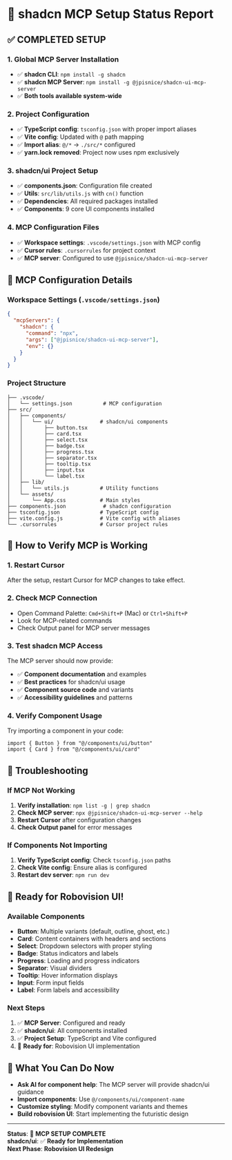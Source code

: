 # 🚀 shadcn MCP Setup Status Report

## ✅ **COMPLETED SETUP**

### **1. Global MCP Server Installation**
- ✅ **shadcn CLI**: `npm install -g shadcn` 
- ✅ **shadcn MCP Server**: `npm install -g @jpisnice/shadcn-ui-mcp-server`
- ✅ **Both tools available system-wide**

### **2. Project Configuration**
- ✅ **TypeScript config**: `tsconfig.json` with proper import aliases
- ✅ **Vite config**: Updated with `@` path mapping
- ✅ **Import alias**: `@/*` → `./src/*` configured
- ✅ **yarn.lock removed**: Project now uses npm exclusively

### **3. shadcn/ui Project Setup**
- ✅ **components.json**: Configuration file created
- ✅ **Utils**: `src/lib/utils.js` with `cn()` function
- ✅ **Dependencies**: All required packages installed
- ✅ **Components**: 9 core UI components installed

### **4. MCP Configuration Files**
- ✅ **Workspace settings**: `.vscode/settings.json` with MCP config
- ✅ **Cursor rules**: `.cursorrules` for project context
- ✅ **MCP server**: Configured to use `@jpisnice/shadcn-ui-mcp-server`

## 🔧 **MCP Configuration Details**

### **Workspace Settings** (`.vscode/settings.json`)
```json
{
  "mcpServers": {
    "shadcn": {
      "command": "npx",
      "args": ["@jpisnice/shadcn-ui-mcp-server"],
      "env": {}
    }
  }
}
```

### **Project Structure**
```
├── .vscode/
│   └── settings.json          # MCP configuration
├── src/
│   ├── components/
│   │   └── ui/               # shadcn/ui components
│   │       ├── button.tsx
│   │       ├── card.tsx
│   │       ├── select.tsx
│   │       ├── badge.tsx
│   │       ├── progress.tsx
│   │       ├── separator.tsx
│   │       ├── tooltip.tsx
│   │       ├── input.tsx
│   │       └── label.tsx
│   ├── lib/
│   │   └── utils.js          # Utility functions
│   └── assets/
│       └── App.css           # Main styles
├── components.json            # shadcn configuration
├── tsconfig.json             # TypeScript config
├── vite.config.js            # Vite config with aliases
└── .cursorrules              # Cursor project rules
```

## 🎯 **How to Verify MCP is Working**

### **1. Restart Cursor**
After the setup, restart Cursor for MCP changes to take effect.

### **2. Check MCP Connection**
- Open Command Palette: `Cmd+Shift+P` (Mac) or `Ctrl+Shift+P`
- Look for MCP-related commands
- Check Output panel for MCP server messages

### **3. Test shadcn MCP Access**
The MCP server should now provide:
- ✅ **Component documentation** and examples
- ✅ **Best practices** for shadcn/ui usage
- ✅ **Component source code** and variants
- ✅ **Accessibility guidelines** and patterns

### **4. Verify Component Usage**
Try importing a component in your code:
```tsx
import { Button } from "@/components/ui/button"
import { Card } from "@/components/ui/card"
```

## 🚨 **Troubleshooting**

### **If MCP Not Working**
1. **Verify installation**: `npm list -g | grep shadcn`
2. **Check MCP server**: `npx @jpisnice/shadcn-ui-mcp-server --help`
3. **Restart Cursor** after configuration changes
4. **Check Output panel** for error messages

### **If Components Not Importing**
1. **Verify TypeScript config**: Check `tsconfig.json` paths
2. **Check Vite config**: Ensure alias is configured
3. **Restart dev server**: `npm run dev`

## 🎨 **Ready for Robovision UI!**

### **Available Components**
- **Button**: Multiple variants (default, outline, ghost, etc.)
- **Card**: Content containers with headers and sections
- **Select**: Dropdown selectors with proper styling
- **Badge**: Status indicators and labels
- **Progress**: Loading and progress indicators
- **Separator**: Visual dividers
- **Tooltip**: Hover information displays
- **Input**: Form input fields
- **Label**: Form labels and accessibility

### **Next Steps**
1. ✅ **MCP Server**: Configured and ready
2. ✅ **shadcn/ui**: All components installed
3. ✅ **Project Setup**: TypeScript and Vite configured
4. 🚀 **Ready for**: Robovision UI implementation

## 🔮 **What You Can Do Now**

- **Ask AI for component help**: The MCP server will provide shadcn/ui guidance
- **Import components**: Use `@/components/ui/component-name`
- **Customize styling**: Modify component variants and themes
- **Build robovision UI**: Start implementing the futuristic design

---

**Status**: 🎉 **MCP SETUP COMPLETE**  
**shadcn/ui**: ✅ **Ready for Implementation**  
**Next Phase**: **Robovision UI Redesign**


